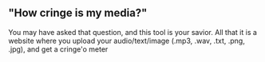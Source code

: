 ## "How cringe is my media?"
You may have asked that question, and this tool is your savior.
All that it is a website where you upload your audio/text/image (.mp3, .wav, .txt, .png, .jpg), and get a cringe'o meter